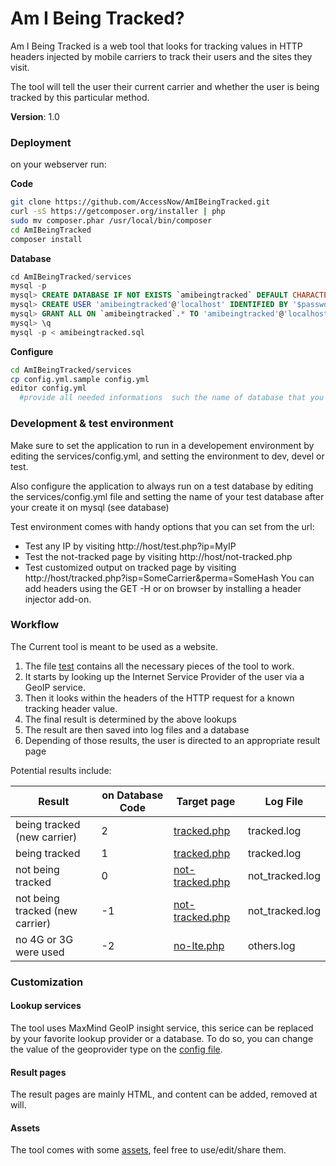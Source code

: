 # Am I Being Tracked?

Am I Being Tracked is a web tool that looks for tracking values in HTTP headers injected by mobile carriers to track their users and the sites they visit.

The tool will tell the user their current carrier and whether the user is being tracked by this particular method. 

**Version**: 1.0

### Deployment
on your webserver run:

**Code**
```sh
git clone https://github.com/AccessNow/AmIBeingTracked.git
curl -sS https://getcomposer.org/installer | php
sudo mv composer.phar /usr/local/bin/composer
cd AmIBeingTracked
composer install
```
**Database**
```sql
cd AmIBeingTracked/services
mysql -p
mysql> CREATE DATABASE IF NOT EXISTS `amibeingtracked` DEFAULT CHARACTER SET utf8 COLLATE utf8_unicode_ci;
mysql> CREATE USER 'amibeingtracked'@'localhost' IDENTIFIED BY '$password';
mysql> GRANT ALL ON `amibeingtracked`.* TO 'amibeingtracked'@'localhost';
mysql> \q
mysql -p < amibeingtracked.sql
```
**Configure**
```sh
cd AmIBeingTracked/services
cp config.yml.sample config.yml
editor config.yml
  #provide all needed informations  such the name of database that you just created and the db user...
```

### Development & test environment
Make sure to set the application to run in a developement environment by editing the services/config.yml,
and setting the environment to dev, devel or test.

Also configure the application to always run on a test database by editing the services/config.yml
file and setting the name of your test database after your create it on mysql (see database)

Test environment comes with handy options that you can set from the url:
- Test any IP by visiting http://host/test.php?ip=MyIP
- Test the not-tracked page by visiting http://host/not-tracked.php
- Test customized output on tracked page by visiting http://host/tracked.php?isp=SomeCarrier&perma=SomeHash
You can add headers using the GET -H or on browser by installing a header injector add-on.

### Workflow
The Current tool is meant to be used as a website.

1. The file [test](test.php) contains all the necessary pieces of the tool to work.
2. It starts by looking up the Internet Service Provider of the user via a GeoIP service.
3. Then it looks within the headers of the HTTP request for a known tracking header value.
4. The final result is determined by the above lookups
5. The result are then saved into log files and a database
6. Depending of those results, the user is directed to an appropriate result page

Potential results include:

| Result                          | on Database Code  | Target page                        | Log File        |
| -----------------------------   | ----------------- | ---------------------------------- | --------------- |
| being tracked (new carrier)     | 2                 | [tracked.php](tracked.php)         | tracked.log     |
| being tracked                   | 1                 | [tracked.php](tracked.php)         | tracked.log     |
| not being tracked               | 0                 | [not-tracked.php](not-tracked.php) | not_tracked.log |
| not being tracked (new carrier) | -1                | [not-tracked.php](not-tracked.php) | not_tracked.log |
| no 4G or 3G were used           | -2                |  [no-lte.php](no-lte.php)          |  others.log     |

### Customization 
#### Lookup services
The tool uses MaxMind GeoIP insight service, this serice can be replaced by your favorite lookup provider or a database. To do so, you can change the value of the geoprovider type on the [config file](services/config.yml).

#### Result pages
The result pages are mainly HTML, and content can be added, removed at will.

#### Assets
The tool comes with some [assets](img), feel free to use/edit/share them.

